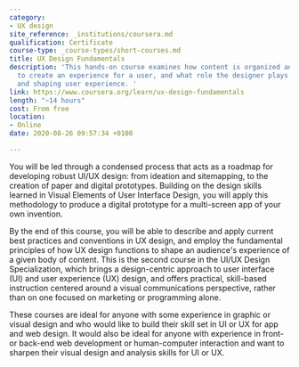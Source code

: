 ```yaml
---
category:
- UX design
site_reference: _institutions/coursera.md
qualification: Certificate
course-type: _course-types/short-courses.md
title: UX Design Fundamentals
description: 'This hands-on course examines how content is organized and structured
  to create an experience for a user, and what role the designer plays in creating
  and shaping user experience. '
link: https://www.coursera.org/learn/ux-design-fundamentals
length: "~14 hours"
cost: From free
location:
- Online
date: 2020-08-26 09:57:34 +0100

---
```

You will be led through a condensed process that acts as a roadmap for developing robust UI/UX design: from ideation and sitemapping, to the creation of paper and digital prototypes. Building on the design skills learned in Visual Elements of User Interface Design, you will apply this methodology to produce a digital prototype for a multi-screen app of your own invention.

By the end of this course, you will be able to describe and apply current best practices and conventions in UX design, and employ the fundamental principles of how UX design functions to shape an audience's experience of a given body of content. This is the second course in the UI/UX Design Specialization, which brings a design-centric approach to user interface (UI) and user experience (UX) design, and offers practical, skill-based instruction centered around a visual communications perspective, rather than on one focused on marketing or programming alone.

These courses are ideal for anyone with some experience in graphic or visual design and who would like to build their skill set in UI or UX for app and web design. It would also be ideal for anyone with experience in front- or back-end web development or human-computer interaction and want to sharpen their visual design and analysis skills for UI or UX.